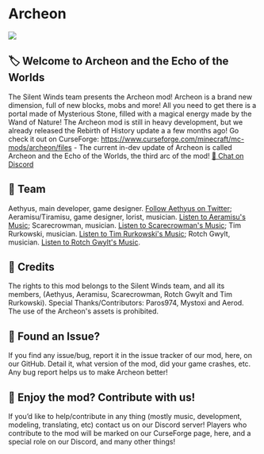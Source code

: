 # Archeon
![](https://media.discordapp.net/attachments/938106904129986590/1116017304086511626/image.png?width=1663&height=935)

## 🏷️ Welcome to Archeon and the Echo of the Worlds

The Silent Winds team presents the Archeon mod! Archeon is a brand new dimension, full of new blocks, mobs and more! All you need to get there is a portal made of Mysterious Stone, filled with a magical energy made by the Wand of Nature! The Archeon mod is still in heavy development, but we already released the Rebirth of History update a a few months ago! Go check it out on CurseForge: https://www.curseforge.com/minecraft/mc-mods/archeon/files - The current in-dev update of Archeon is called Archeon and the Echo of the Worlds, the third arc of the mod!
<a class="github-button" href="https://discord.gg/hhGPj8sMzT
" data-icon="octicon-comment-discussion" aria-label="Chat on Discord"> 💬 Chat on Discord</a>

## 🧱 Team

Aethyus, main developer, game designer.
<a class="github-button" href="https://twitter.com/ArcheonAethyus
" data-icon="octicon-comment-discussion" aria-label="Follow Aethyus on Twitter"> Follow Aethyus on Twitter</a>;
Aeramisu/Tiramisu, game designer, lorist, musician.
<a class="github-button" href="https://soundcloud.com/aeramisu
" data-icon="octicon-comment-discussion" aria-label="Listen to Aeramisu's Music"> Listen to Aeramisu's Music</a>;
Scarecrowman, musician.
<a class="github-button" href="https://soundcloud.com/scarecr0wman
" data-icon="octicon-comment-discussion" aria-label="Listen to Scarecrowman's Music"> Listen to Scarecrowman's Music</a>;
Tim Rurkowski, musician.
<a class="github-button" href="https://timrurkowski.bandcamp.com/ 
" data-icon="octicon-comment-discussion" aria-label="Listen to Tim Rurkowski's Music"> Listen to Tim Rurkowski's Music</a>;
Rotch Gwylt, musician.
<a class="github-button" href="https://soundcloud.com/rotch-gwylt 
" data-icon="octicon-comment-discussion" aria-label="Listen to Rotch Gwylt's Music"> Listen to Rotch Gwylt's Music</a>.
 
## 📜 Credits

The rights to this mod belongs to the Silent Winds team, and all its members, (Aethyus, Aeramisu, Scarecrowman, Rotch Gwylt and Tim Rurkowski).
Special Thanks/Contributors: Paros974, Mystoxi and Aerod. The use of the Archeon's assets is prohibited. 

## 💎 Found an Issue?

If you find any issue/bug, report it in the issue tracker of our mod, here, on our GitHub. Detail it, what version of the mod, did your game crashes, etc. Any bug report helps us to make Archeon better!

## 💖 Enjoy the mod? Contribute with us!

If you’d like to help/contribute in any thing (mostly music, development, modeling, translating, etc) contact us on our Discord server! Players who contribute to the mod will be marked on our CurseForge page, here, and a special role on our Discord, and many other things! 
